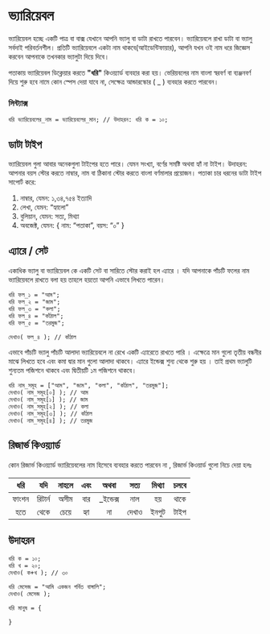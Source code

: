 # ভ্যারিয়েবল
ভ্যারিয়েবল হচ্ছে একটি পাত্র বা বাক্স যেখানে আপনি ভ্যালু বা ডাটা রাখতে পারবেন। ভ্যারিয়েবলে রাখা ডাটা বা ভ্যালু সর্বদাই পরিবর্তনশীল। প্রতিটি ভ্যারিয়েবলে একটা নাম থাকবে(আইডেন্টিফায়ার), আপনি যখন ওই নাম ধরে জিজ্ঞেস করবেন আপনাকে তখনকার ভ্যালুটা দিয়ে দিবে। 


পতাকায় ভ্যারিয়েবল ডিক্লেয়ার করতে <b>"ধরি"</b> কিওয়্যার্ড ব্যবহার করা হয়। ভেরিয়বলের নাম বাংলা স্বরবর্ণ বা ব্যঞ্জনবর্ণ দিয়ে শুরু হবে নামে কোন স্পেস দেয়া যাবে না, সেক্ষেত্র আন্ডারস্কোর ( _ ) ব্যবহার করতে পারবেন।

### সিন্ট্যাক্স

```
ধরি ভ্যারিয়েবলের_নাম = ভ্যারিয়েবলের_মান; // উদাহরন: ধরি ক = ১০;
```


## ডাটা টাইপ
ভ্যারিয়েবল গুলা আবার অনেকগুলা টাইপের হতে পারে। যেমন সংখ্যা, বর্ণের সমষ্টি অথবা হ্যাঁ না টাইপ। উদাহরন: আপনার বয়স স্টোর করতে নাম্বার, নাম বা ঠিকানা স্টোর করতে বাংলা বর্ণমালার প্রয়োজন। পতাকা চার ধরনের ডাটা টাইপ সাপোর্ট করে:

1. নাম্বার, যেমন: ১,৩৪,৭৫৪ ইত্যাদি
2. লেখা, যেমন: “হ্যালো”
3. বুলিয়ান, যেমন: সত্য, মিথ্যা
4. অবজেক্ট, যেমন: { নাম: “পতাকা”, বয়স: “০” }

## এ্যারে / সেট
একাধিক ভ্যালু বা ভ্যারিয়েবল  কে একটি সেট বা সারিতে স্টোর করাই হল এ্যারে । যদি আপনাকে পাঁচটি ফলের নাম ভ্যারিয়েবলে রাখতে বলা হয় তাহলে হয়তো আপনি এভাবে লিখতে পারেন।

```
ধরি ফল_১ = "আম";
ধরি ফল_২ = "জাম";
ধরি ফল_৩ = "কলা";
ধরি ফল_৪ = "কাঁঠাল";
ধরি ফল_৫ = "তরমুজ";

দেখাও( ফল_৪ ); // কাঁঠাল
```
এভাবে পাঁচটি ভ্যালু পাঁচটি আলাদা ভ্যারিয়েবলে না রেখে একটি এ্যারেতে রাখতে পারি । এক্ষেত্রে মান গুলো তৃতীয় বন্ধনীর মাঝে লিখতে হবে এবং কমা দ্বার মান গুলো আলাদা থাকবে। এ্যারে ইন্ডেক্স শুন্য থেকে শুরু হয় । তাই প্রথম ভ্যালুটি শুন্যতম পজিশনে থাকবে এবং দ্বিতীয়টি ১ম পজিশনে থাকবে।

```
ধরি নাম_সমূহ = ["আম", "জাম", "কলা", "কাঁঠাল", "তরমুজ"];
দেখাও( নাম_সমূহ[০] ); // আম
দেখাও( নাম_সমূহ[১] ); // জাম
দেখাও( নাম_সমূহ[২] ); // কলা
দেখাও( নাম_সমূহ[৩] ); // কাঁঠাল
দেখাও( নাম_সমূহ[৪] ); // তরমুজ
```

## রিজার্ভ কিওয়্যার্ড
কোন রিজার্ভ কিওয়্যার্ড ভ্যারিয়েবলের নাম হিসেবে ব্যবহার করতে পারবেন না , রিজার্ভ কিওয়ার্ড গুলো নিচে দেয়া হলঃ

|  ধরি  |   যদি  | নাহলে | এবং |   অথবা  |  সত্য  | মিথ্যা | চলবে |
|:-----:|:------:|:-----:|:---:|:-------:|:-----:|:-----:|:----:|
| ফাংশন | রিটার্ন |  অসীম | বার | _ইন্ডেক্স |  নাল  |   হয়  | থাকে |
|  হতে  |  থেকে  |  চেয়ে | হ্যা |    না   | দেখাও |  ইনপুট | টাইপ |



## উদাহরন
```
ধরি ক = ১০;
ধরি খ = ২০;
দেখাও( ক+খ ); // ৩০

ধরি মেসেজ = "আমি একজন গর্বিত বাঙ্গালি";
দেখাও( মেসেজ );

ধরি মানুষ = {

}
```
